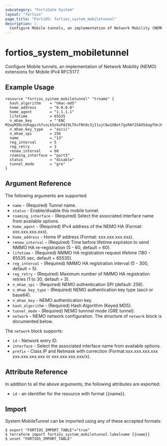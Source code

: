 ```yaml
---
subcategory: "FortiGate System"
layout: "fortios"
page_title: "FortiOS: fortios_system_mobiletunnel"
description: |-
  Configure Mobile tunnels, an implementation of Network Mobility (NEMO) extensions for Mobile IPv4 RFC5177.
---
```


# fortios_system_mobiletunnel
Configure Mobile tunnels, an implementation of Network Mobility (NEMO) extensions for Mobile IPv4 RFC5177.

## Example Usage

```hcl
resource "fortios_system_mobiletunnel" "trname" {
  hash_algorithm    = "hmac-md5"
  home_address      = "0.0.0.0"
  home_agent        = "1.1.1.1"
  lifetime          = 65535
  n_mhae_key        = "'ENC M2wyM3DcnUhqgich7vsLk5oVuPAI9LTkcFNt0c3jI1ujC6w1XBot7gsRAf2S8X5dagfUnJGhZ5LrQxw21e4y8oXuCOLp8MmaRZbCkxYCAl1wm/wVY3aNzVk2+jE='"
  n_mhae_key_type   = "ascii"
  n_mhae_spi        = 256
  name              = "13"
  reg_interval      = 5
  reg_retry         = 3
  renew_interval    = 60
  roaming_interface = "port3"
  status            = "disable"
  tunnel_mode       = "gre"
}
```

## Argument Reference

The following arguments are supported:

* `name` - (Required) Tunnel name.
* `status` - Enable/disable this mobile tunnel.
* `roaming_interface` - (Required) Select the associated interface name from available options.
* `home_agent` - (Required) IPv4 address of the NEMO HA (Format: xxx.xxx.xxx.xxx).
* `home_address` - Home IP address (Format: xxx.xxx.xxx.xxx).
* `renew_interval` - (Required) Time before lifetime expiraton to send NMMO HA re-registration (5 - 60, default = 60).
* `lifetime` - (Required) NMMO HA registration request lifetime (180 - 65535 sec, default = 65535).
* `reg_interval` - (Required) NMMO HA registration interval (5 - 300, default = 5).
* `reg_retry` - (Required) Maximum number of NMMO HA registration retries (1 to 30, default = 3).
* `n_mhae_spi` - (Required) NEMO authentication SPI (default: 256).
* `n_mhae_key_type` - (Required) NEMO authentication key type (ascii or base64).
* `n_mhae_key` - NEMO authentication key.
* `hash_algorithm` - (Required) Hash Algorithm (Keyed MD5).
* `tunnel_mode` - (Required) NEMO tunnnel mode (GRE tunnel).
* `network` - NEMO network configuration. The structure of `network` block is documented below.

The `network` block supports:

* `id` - Network entry ID.
* `interface` - Select the associated interface name from available options.
* `prefix` - Class IP and Netmask with correction (Format:xxx.xxx.xxx.xxx xxx.xxx.xxx.xxx or xxx.xxx.xxx.xxx/x).


## Attribute Reference

In addition to all the above arguments, the following attributes are exported:
* `id` - an identifier for the resource with format {{name}}.

## Import

System MobileTunnel can be imported using any of these accepted formats:
```
$ export "FORTIOS_IMPORT_TABLE"="true"
$ terraform import fortios_system_mobiletunnel.labelname {{name}}
$ unset "FORTIOS_IMPORT_TABLE"
```
